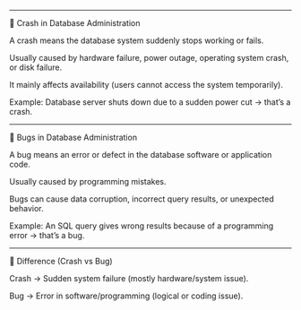 


---

🔹 Crash in Database Administration

A crash means the database system suddenly stops working or fails.

Usually caused by hardware failure, power outage, operating system crash, or disk failure.

It mainly affects availability (users cannot access the system temporarily).

Example: Database server shuts down due to a sudden power cut → that’s a crash.



---

🔹 Bugs in Database Administration

A bug means an error or defect in the database software or application code.

Usually caused by programming mistakes.

Bugs can cause data corruption, incorrect query results, or unexpected behavior.

Example: An SQL query gives wrong results because of a programming error → that’s a bug.



---

🔑 Difference (Crash vs Bug)

Crash → Sudden system failure (mostly hardware/system issue).

Bug → Error in software/programming (logical or coding issue).
